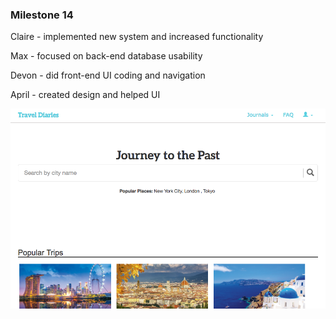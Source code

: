 ### Milestone 14

Claire - implemented new system and increased functionality

Max - focused on back-end database usability

Devon - did front-end UI coding and navigation

April - created design and helped UI 

![Milestone 14 Screenshot](/images/homescreen.png)



